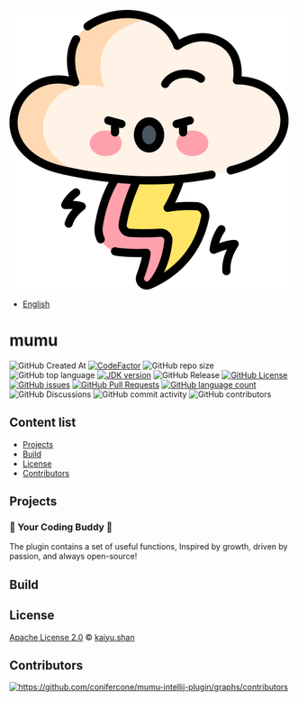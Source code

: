 ![mumu-intellij-plugin](./logo.svg)

- [English](README.md)

# mumu

![GitHub Created At](https://img.shields.io/github/created-at/conifercone/mumu-intellij-plugin)
[![CodeFactor](https://www.codefactor.io/repository/github/conifercone/mumu-intellij-plugin/badge)](https://www.codefactor.io/repository/github/conifercone/mumu-intellij-plugin)
![GitHub repo size](https://img.shields.io/github/repo-size/conifercone/mumu-intellij-plugin)
![GitHub top language](https://img.shields.io/github/languages/top/conifercone/mumu-intellij-plugin)
[![JDK version](https://img.shields.io/badge/JDK-21+-green.svg)](https://adoptium.net/temurin/releases/?version=21)
![GitHub Release](https://img.shields.io/github/v/release/conifercone/mumu-intellij-plugin)
[![GitHub License](https://img.shields.io/github/license/conifercone/mumu-intellij-plugin)](https://github.com/conifercone/mumu-intellij-plugin)
[![GitHub issues](https://img.shields.io/github/issues/conifercone/mumu-intellij-plugin)](https://github.com/conifercone/mumu-intellij-plugin/issues)
[![GitHub Pull Requests](https://img.shields.io/github/issues-pr/conifercone/mumu-intellij-plugin)](https://github.com/conifercone/mumu-intellij-plugin/pulls)
[![GitHub language count](https://img.shields.io/github/languages/count/conifercone/mumu-intellij-plugin)](https://github.com/conifercone/mumu-intellij-plugin)
![GitHub Discussions](https://img.shields.io/github/discussions/conifercone/mumu-intellij-plugin)
![GitHub commit activity](https://img.shields.io/github/commit-activity/m/conifercone/mumu-intellij-plugin)
![GitHub contributors](https://img.shields.io/github/contributors/conifercone/mumu-intellij-plugin)

## Content list

- [Projects](#Projects)
- [Build](#Build)
- [License](#license)
- [Contributors](#contributors)

## Projects

### 🎉 Your Coding Buddy 🎉

The plugin contains a set of useful functions, Inspired by growth, driven by passion, and always
open-source!

## Build

## License

[Apache License 2.0](LICENSE) © <a href="mailto:kaiyu.shan@outlook.com">kaiyu.shan</a>

## Contributors

<a href="https://github.com/conifercone/mumu/graphs/contributors">
  <img src="https://contrib.rocks/image?repo=conifercone/mumu-intellij-plugin"  alt="https://github.com/conifercone/mumu-intellij-plugin/graphs/contributors"/>
</a>

